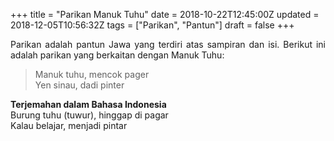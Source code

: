 +++
title = "Parikan Manuk Tuhu"
date = 2018-10-22T12:45:00Z
updated = 2018-12-05T10:56:32Z
tags = ["Parikan", "Pantun"]
draft = false
+++

<div dir="ltr" style="text-align: left;" trbidi="on"><div style="text-align: justify;">Parikan adalah pantun Jawa yang terdiri atas sampiran dan isi. Berikut ini adalah parikan yang berkaitan dengan Manuk Tuhu:</div><div style="text-align: left;"><blockquote class="tr_bq"><div style="text-align: justify;">Manuk tuhu, mencok pager<br />Yen sinau, dadi pinter<style>@font-face {   font-family: "Times New Roman"; }@font-face {   font-family: "宋体"; }@font-face {   font-family: "SimSun"; }@font-face {   font-family: "Calibri"; }@font-face {   font-family: "SimSun"; }p.MsoNormal { margin: 0pt 0pt 0.0001pt; text-align: justify; font-family: Calibri; }span.msoIns { text-decoration: underline; color: blue; }span.msoDel { text-decoration: line-through; color: red; }div.Section0 { }</style></div></blockquote></div><div style="text-align: justify;"><b>Terjemahan dalam Bahasa Indonesia</b></div><div style="text-align: justify;">Burung tuhu (tuwur), hinggap di pagar<br />Kalau belajar, menjadi pintar<span style="font-family: &quot;calibri&quot;; font-size: 10 5000pt;"></span><style>@font-face {   font-family: "Times New Roman"; }@font-face {   font-family: "宋体"; }@font-face {   font-family: "SimSun"; }@font-face {   font-family: "Calibri"; }@font-face {   font-family: "SimSun"; }p.MsoNormal { margin: 0pt 0pt 0.0001pt; text-align: justify; font-family: Calibri; }span.msoIns { text-decoration: underline; color: blue; }span.msoDel { text-decoration: line-through; color: red; }div.Section0 { }</style></div></div>
